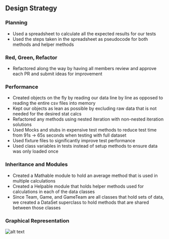 ## Design Strategy

### Planning
- Used a spreadsheet to calculate all the expected results for our tests
- Used the steps taken in the spreadsheet as pseudocode for both methods and helper methods

### Red, Green, Refactor
- Refactored along the way by having all members review and approve each PR and submit ideas for improvement

### Performance
- Created objects on the fly by reading our data line by line as opposed to reading the entire csv files into memory
- Kept our objects as lean as possible by excluding raw data that is not needed for the desired stat calcs
- Refactored any methods using nested iteration with non-nested iteration solutions
- Used Mocks and stubs in expensive test methods to reduce test time from 91s -> 65s seconds when testing with full dataset
- Used fixture files to significantly improve test performance
- Used class variables in tests instead of setup methods to ensure data was only loaded once

### Inheritance and Modules
- Created a Mathable module to hold an average method that is used in multiple calculations
- Created a Helpable module that holds helper methods used for calculations in each of the data classes
- Since Team, Game, and GameTeam are all classes that hold sets of data, we created a DataSet superclass to hold methods that are shared between those classes

### Graphical Representation

![alt text](https://user-images.githubusercontent.com/47278429/88852464-28a50800-d1a3-11ea-9674-0e59f175a367.png)
